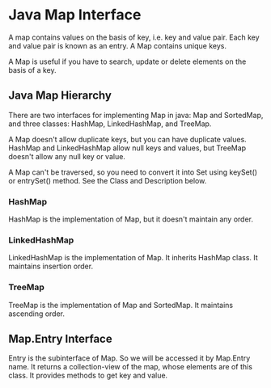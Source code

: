 # Java Map Interface
A map contains values on the basis of key, i.e. key and value pair. Each key and value pair is known as an entry. A Map contains unique keys.

A Map is useful if you have to search, update or delete elements on the basis of a key.

## Java Map Hierarchy
There are two interfaces for implementing Map in java: Map and SortedMap, and three classes: HashMap, LinkedHashMap, and TreeMap. 

A Map doesn't allow duplicate keys, but you can have duplicate values. HashMap and LinkedHashMap allow null keys and values, but TreeMap doesn't allow any null key or value.

A Map can't be traversed, so you need to convert it into Set using keySet() or entrySet() method. See the Class and Description below.


### HashMap	
HashMap is the implementation of Map, but it doesn't maintain any order.
### LinkedHashMap	
LinkedHashMap is the implementation of Map. It inherits HashMap class. It maintains insertion order.
### TreeMap	
TreeMap is the implementation of Map and SortedMap. It maintains ascending order.

## Map.Entry Interface
Entry is the subinterface of Map. So we will be accessed it by Map.Entry name. It returns a collection-view of the map, whose elements are of this class. It provides methods to get key and value.

